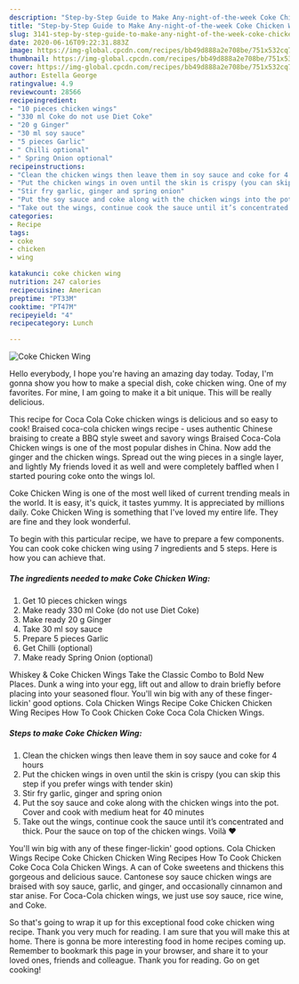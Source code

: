```yaml
---
description: "Step-by-Step Guide to Make Any-night-of-the-week Coke Chicken Wing"
title: "Step-by-Step Guide to Make Any-night-of-the-week Coke Chicken Wing"
slug: 3141-step-by-step-guide-to-make-any-night-of-the-week-coke-chicken-wing
date: 2020-06-16T09:22:31.883Z
image: https://img-global.cpcdn.com/recipes/bb49d888a2e708be/751x532cq70/coke-chicken-wing-recipe-main-photo.jpg
thumbnail: https://img-global.cpcdn.com/recipes/bb49d888a2e708be/751x532cq70/coke-chicken-wing-recipe-main-photo.jpg
cover: https://img-global.cpcdn.com/recipes/bb49d888a2e708be/751x532cq70/coke-chicken-wing-recipe-main-photo.jpg
author: Estella George
ratingvalue: 4.9
reviewcount: 28566
recipeingredient:
- "10 pieces chicken wings"
- "330 ml Coke do not use Diet Coke"
- "20 g Ginger"
- "30 ml soy sauce"
- "5 pieces Garlic"
- " Chilli optional"
- " Spring Onion optional"
recipeinstructions:
- "Clean the chicken wings then leave them in soy sauce and coke for 4 hours"
- "Put the chicken wings in oven until the skin is crispy (you can skip this step if you prefer wings with tender skin)"
- "Stir fry garlic, ginger and spring onion"
- "Put the soy sauce and coke along with the chicken wings into the pot. Cover and cook with medium heat for 40 minutes"
- "Take out the wings, continue cook the sauce until it’s concentrated and thick. Pour the sauce on top of the chicken wings. Voilà ❤️"
categories:
- Recipe
tags:
- coke
- chicken
- wing

katakunci: coke chicken wing 
nutrition: 247 calories
recipecuisine: American
preptime: "PT33M"
cooktime: "PT47M"
recipeyield: "4"
recipecategory: Lunch

---
```



![Coke Chicken Wing](https://img-global.cpcdn.com/recipes/bb49d888a2e708be/751x532cq70/coke-chicken-wing-recipe-main-photo.jpg)

Hello everybody, I hope you're having an amazing day today. Today, I'm gonna show you how to make a special dish, coke chicken wing. One of my favorites. For mine, I am going to make it a bit unique. This will be really delicious.

This recipe for Coca Cola Coke chicken wings is delicious and so easy to cook! Braised coca-cola chicken wings recipe - uses authentic Chinese braising to create a BBQ style sweet and savory wings Braised Coca-Cola Chicken wings is one of the most popular dishes in China. Now add the ginger and the chicken wings. Spread out the wing pieces in a single layer, and lightly My friends loved it as well and were completely baffled when I started pouring coke onto the wings lol.

Coke Chicken Wing is one of the most well liked of current trending meals in the world. It is easy, it's quick, it tastes yummy. It is appreciated by millions daily. Coke Chicken Wing is something that I've loved my entire life. They are fine and they look wonderful.


To begin with this particular recipe, we have to prepare a few components. You can cook coke chicken wing using 7 ingredients and 5 steps. Here is how you can achieve that.

<!--inarticleads1-->

##### The ingredients needed to make Coke Chicken Wing:

1. Get 10 pieces chicken wings
1. Make ready 330 ml Coke (do not use Diet Coke)
1. Make ready 20 g Ginger
1. Take 30 ml soy sauce
1. Prepare 5 pieces Garlic
1. Get  Chilli (optional)
1. Make ready  Spring Onion (optional)


Whiskey &amp; Coke Chicken Wings Take the Classic Combo to Bold New Places. Dunk a wing into your egg, lift out and allow to drain briefly before placing into your seasoned flour. You&#39;ll win big with any of these finger-lickin&#39; good options. Cola Chicken Wings Recipe Coke Chicken Chicken Wing Recipes How To Cook Chicken Coke Coca Cola Chicken Wings. 

<!--inarticleads2-->

##### Steps to make Coke Chicken Wing:

1. Clean the chicken wings then leave them in soy sauce and coke for 4 hours
1. Put the chicken wings in oven until the skin is crispy (you can skip this step if you prefer wings with tender skin)
1. Stir fry garlic, ginger and spring onion
1. Put the soy sauce and coke along with the chicken wings into the pot. Cover and cook with medium heat for 40 minutes
1. Take out the wings, continue cook the sauce until it’s concentrated and thick. Pour the sauce on top of the chicken wings. Voilà ❤️


You&#39;ll win big with any of these finger-lickin&#39; good options. Cola Chicken Wings Recipe Coke Chicken Chicken Wing Recipes How To Cook Chicken Coke Coca Cola Chicken Wings. A can of Coke sweetens and thickens this gorgeous and delicious sauce. Cantonese soy sauce chicken wings are braised with soy sauce, garlic, and ginger, and occasionally cinnamon and star anise. For Coca-Cola chicken wings, we just use soy sauce, rice wine, and Coke. 

So that's going to wrap it up for this exceptional food coke chicken wing recipe. Thank you very much for reading. I am sure that you will make this at home. There is gonna be more interesting food in home recipes coming up. Remember to bookmark this page in your browser, and share it to your loved ones, friends and colleague. Thank you for reading. Go on get cooking!
